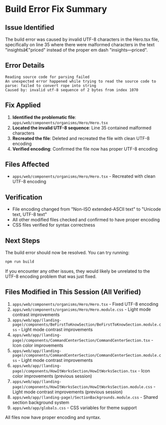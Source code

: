 # Build Error Fix Summary

## Issue Identified
The build error was caused by invalid UTF-8 characters in the Hero.tsx file, specifically on line 35 where there were malformed characters in the text "insightsâ€"priced" instead of the proper em dash "insights—priced".

## Error Details
```
Reading source code for parsing failed
An unexpected error happened while trying to read the source code to parse: failed to convert rope into string
Caused by: invalid utf-8 sequence of 2 bytes from index 1070
```

## Fix Applied
1. **Identified the problematic file**: `apps/web/components/organisms/Hero/Hero.tsx`
2. **Located the invalid UTF-8 sequence**: Line 35 contained malformed characters
3. **Recreated the file**: Deleted and recreated the file with clean UTF-8 encoding
4. **Verified encoding**: Confirmed the file now has proper UTF-8 encoding

## Files Affected
- `apps/web/components/organisms/Hero/Hero.tsx` - Recreated with clean UTF-8 encoding

## Verification
- File encoding changed from "Non-ISO extended-ASCII text" to "Unicode text, UTF-8 text"
- All other modified files checked and confirmed to have proper encoding
- CSS files verified for syntax correctness

## Next Steps
The build error should now be resolved. You can try running:
```bash
npm run build
```

If you encounter any other issues, they would likely be unrelated to the UTF-8 encoding problem that was just fixed.

## Files Modified in This Session (All Verified)
1. `apps/web/components/organisms/Hero/Hero.tsx` - Fixed UTF-8 encoding
2. `apps/web/components/organisms/Hero/Hero.module.css` - Light mode contrast improvements
3. `apps/web/app/(landing-page)/components/BeFirstToKnowSection/BeFirstToKnowSection.module.css` - Light mode contrast improvements
4. `apps/web/app/(landing-page)/components/CommandCenterSection/CommandCenterSection.tsx` - Icon color improvements
5. `apps/web/app/(landing-page)/components/CommandCenterSection/CommandCenterSection.module.css` - Light mode contrast improvements
6. `apps/web/app/(landing-page)/components/HowItWorksSection/HowItWorksSection.tsx` - Icon color improvements (previous session)
7. `apps/web/app/(landing-page)/components/HowItWorksSection/HowItWorksSection.module.css` - Light mode contrast improvements (previous session)
8. `apps/web/app/(landing-page)/SectionBackgrounds.module.css` - Shared section background system
9. `apps/web/app/globals.css` - CSS variables for theme support

All files now have proper encoding and syntax.